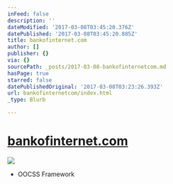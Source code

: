 ```yaml
---
inFeed: false
description: ''
dateModified: '2017-03-08T03:45:20.376Z'
datePublished: '2017-03-08T03:45:20.885Z'
title: bankofinternet.com
author: []
publisher: {}
via: {}
sourcePath: _posts/2017-03-08-bankofinternetcom.md
hasPage: true
starred: false
datePublishedOriginal: '2017-03-08T03:23:26.393Z'
url: bankofinternetcom/index.html
_type: Blurb

---
```

# [bankofinternet.com][0]
![](https://the-grid-user-content.s3-us-west-2.amazonaws.com/b8041617-16b0-4ec7-a1ce-03f80edf3296.png)

* OOCSS Framework

[0]: https://www.bankofinternet.com/